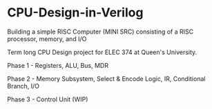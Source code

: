 # CPU-Design-in-Verilog

Building a simple RISC Computer (MINI SRC) consisting of a RISC processor, memory, and I/O

Term long CPU Design project for ELEC 374 at Queen's University.

Phase 1 - Registers, ALU, Bus, MDR

Phase 2 - Memory Subsystem, Select & Encode Logic, IR, Conditional Branch, I/O

Phase 3 - Control Unit (WIP)
